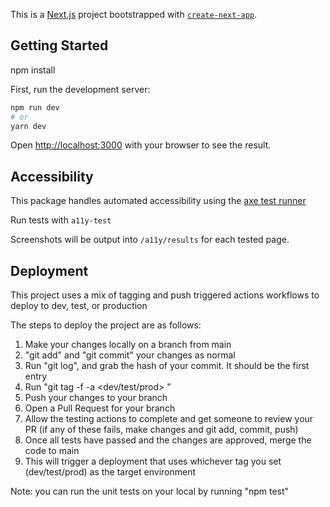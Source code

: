 This is a [Next.js](https://nextjs.org/) project bootstrapped with [`create-next-app`](https://github.com/vercel/next.js/tree/canary/packages/create-next-app).

## Getting Started

npm install

First, run the development server:

```bash
npm run dev
# or
yarn dev
```

Open [http://localhost:3000](http://localhost:3000) with your browser to see the result.

## Accessibility

This package handles automated accessibility using the [axe test runner](https://github.com/pa11y/pa11y-runner-axe)

Run tests with `a11y-test`

Screenshots will be output into `/a11y/results` for each tested page.

## Deployment

This project uses a mix of tagging and push triggered actions workflows to deploy to dev, test, or production

The steps to deploy the project are as follows:
1. Make your changes locally on a branch from main
2. "git add" and "git commit" your changes as normal
3. Run "git log", and grab the hash of your commit. It should be the first entry
4. Run "git tag -f -a <dev/test/prod> <commit hash>"
5. Push your changes to your branch
6. Open a Pull Request for your branch
7. Allow the testing actions to complete and get someone to review your PR (if any of these fails, make changes and git add, commit, push)
8. Once all tests have passed and the changes are approved, merge the code to main
9. This will trigger a deployment that uses whichever tag you set (dev/test/prod) as the target environment

Note: you can run the unit tests on your local by running "npm test"
